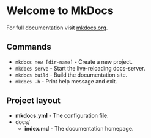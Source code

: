# Welcome to MkDocs

For full documentation visit [mkdocs.org](https://www.mkdocs.org).

## Commands

- `mkdocs new [dir-name]` - Create a new project.
- `mkdocs serve` - Start the live-reloading docs-server.
- `mkdocs build` - Build the documentation site.
- `mkdocs -h` - Print help message and exit.

## Project layout

- **mkdocs.yml**  - The configuration file.
- docs/
  - **index.md**  - The documentation homepage.
